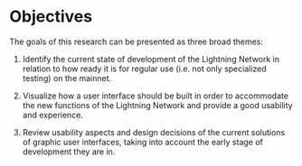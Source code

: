 # Objectives

The goals of this research can be presented as three broad themes:

1. Identify the current state of development of the Lightning Network in relation to how ready it is for regular use \(i.e. not only specialized testing\) on the mainnet.

2. Visualize how a user interface should be built in order to accommodate the new functions of the Lightning Network and provide a good usability and experience.

3. Review usability aspects and design decisions of the current solutions of graphic user interfaces, taking into account the early stage of development they are in.



